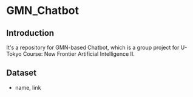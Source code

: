 # GMN_Chatbot
## Introduction
It's a repository for GMN-based Chatbot, which is a group project for U-Tokyo Course: New Frontier Artificial Intelligence II.
## Dataset
+ name, link

